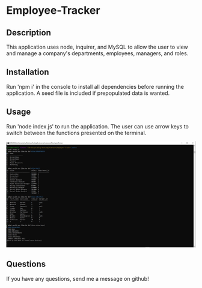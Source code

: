 # Employee-Tracker

## Description
This application uses node, inquirer, and MySQL to allow the user to view and manage a company's departments, employees, managers, and roles. 

## Installation
Run 'npm i' in the console to install all dependencies before running the application. A seed file is included if prepopulated data is wanted. 

## Usage
Run 'node index.js' to run the application. The user can use arrow keys to switch between the functions presented on the terminal. 

![Screenshot](/assets/Screenshot.JPG)

## Questions
If you have any questions, send me a message on github!
